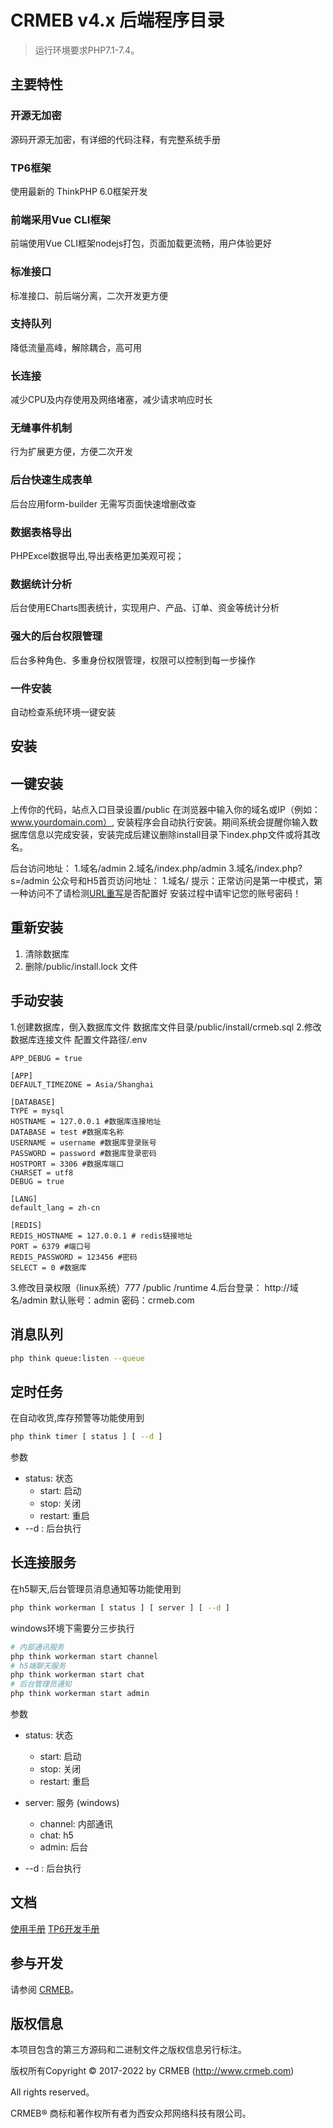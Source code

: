 CRMEB v4.x 后端程序目录
===============

> 运行环境要求PHP7.1-7.4。

## 主要特性

### 开源无加密
源码开源无加密，有详细的代码注释，有完整系统手册
### TP6框架
使用最新的 ThinkPHP 6.0框架开发
### 前端采用Vue CLI框架
前端使用Vue CLI框架nodejs打包，页面加载更流畅，用户体验更好
### 标准接口
标准接口、前后端分离，二次开发更方便
### 支持队列
降低流量高峰，解除耦合，高可用
### 长连接
减少CPU及内存使用及网络堵塞，减少请求响应时长
### 无缝事件机制
行为扩展更方便，方便二次开发
### 后台快速生成表单
后台应用form-builder 无需写页面快速增删改查
### 数据表格导出
PHPExcel数据导出,导出表格更加美观可视；
### 数据统计分析
后台使用ECharts图表统计，实现用户、产品、订单、资金等统计分析
### 强大的后台权限管理
后台多种角色、多重身份权限管理，权限可以控制到每一步操作
### 一件安装
自动检查系统环境一键安装

## 安装

## 一键安装
上传你的代码，站点入口目录设置/public
在浏览器中输入你的域名或IP（例如：www.yourdomain.com）,
安装程序会自动执行安装。期间系统会提醒你输入数据库信息以完成安装，安装完成后建议删除install目录下index.php文件或将其改名。

后台访问地址：
1.域名/admin
2.域名/index.php/admin
3.域名/index.php?s=/admin
公众号和H5首页访问地址：
1.域名/
提示：正常访问是第一中模式，第一种访问不了请检测[URL重写](http://help.crmeb.net/895486)是否配置好
安装过程中请牢记您的账号密码！

## 重新安装
1. 清除数据库
2. 删除/public/install.lock 文件

## 手动安装
1.创建数据库，倒入数据库文件
数据库文件目录/public/install/crmeb.sql
2.修改数据库连接文件
配置文件路径/.env
~~~
APP_DEBUG = true

[APP]
DEFAULT_TIMEZONE = Asia/Shanghai

[DATABASE]
TYPE = mysql
HOSTNAME = 127.0.0.1 #数据库连接地址
DATABASE = test #数据库名称
USERNAME = username #数据库登录账号
PASSWORD = password #数据库登录密码
HOSTPORT = 3306 #数据库端口
CHARSET = utf8
DEBUG = true

[LANG]
default_lang = zh-cn

[REDIS]
REDIS_HOSTNAME = 127.0.0.1 # redis链接地址
PORT = 6379 #端口号
REDIS_PASSWORD = 123456 #密码
SELECT = 0 #数据库
~~~
3.修改目录权限（linux系统）777
/public
/runtime
4.后台登录：
http://域名/admin
默认账号：admin 密码：crmeb.com

## 消息队列
```sh
php think queue:listen --queue
```

## 定时任务
在自动收货,库存预警等功能使用到
```sh
php think timer [ status ] [ --d ]
```
参数
- status: 状态
    - start: 启动
    - stop: 关闭
    - restart: 重启
- --d : 后台执行
## 长连接服务
在h5聊天,后台管理员消息通知等功能使用到
```sh
php think workerman [ status ] [ server ] [ --d ]
```
windows环境下需要分三步执行
```sh
# 内部通讯服务
php think workerman start channel
# h5端聊天服务
php think workerman start chat
# 后台管理员通知
php think workerman start admin
```
参数
- status: 状态
    - start: 启动
    - stop: 关闭
    - restart: 重启
- server: 服务 (windows)
    - channel: 内部通讯
    - chat: h5
    - admin: 后台

- --d : 后台执行

## 文档

[使用手册](https://doc.crmeb.com)
[TP6开发手册](https://www.kancloud.cn/manual/thinkphp6_0/content)


## 参与开发

请参阅 [CRMEB](https://github.com/crmeb/CRMEB)。

## 版权信息


本项目包含的第三方源码和二进制文件之版权信息另行标注。

版权所有Copyright © 2017-2022 by CRMEB (http://www.crmeb.com)

All rights reserved。

CRMEB® 商标和著作权所有者为西安众邦网络科技有限公司。
